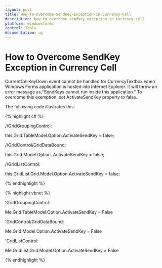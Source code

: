 ```yaml
---
layout: post
title: How-to-Overcome-SendKey-Exception-in-Currency-Cell
description: how to overcome sendkey exception in currency cell
platform: windowsforms
control: Tools
documentation: ug
---
```


# How to Overcome SendKey Exception in Currency Cell

CurrentCellKeyDown event cannot be handled for CurrencyTextbox when Windows Forms application is hosted into Internet Explorer. It will throw an error message as,“SendKeys cannot run inside this application.” To overcome this exemption, set ActivateSendKey property to false. 

The following code illustrates this: 



{% highlight c# %}

//GridGroupingControl: 



this.Grid.TableModel.Option.ActivateSendKey = false;



//GridControl/GridDataBound:



this.Grid.Model.Option. ActivateSendKey = false;



//GridListControl:



this.GridList.Grid.Model.Option.ActivateSendKey = false;





{% endhighlight %}


{% highlight vbnet %}



'GridGroupingControl: 



Me.Grid.TableModel.Option.ActivateSendKey = False



'GridControl/GridDataBound:



Me.Grid.Model.Option.ActivateSendKey = False



'GridListControl:



Me.GridList.Grid.Model.Option.ActivateSendKey = False



{% endhighlight %}
